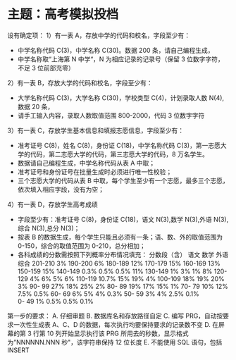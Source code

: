 # 主题：高考模拟投档

设有确定项：
1）有一表 A，存放中学的代码和校名，字段至少有：

- 中学名称代码 C(3)，中学名称 C(30)。数据 200 条，请自己编程生成，
- 中学名称取“上海第 N 中学“，N 为相应记录的记录号（保留 3 位数字字符，不足 3 位前部充零）

2）有一表 B，存放大学的代码和校名，字段至少有：

- 大学名称代码 C(3)，大学名称 C(30)，学校类型 C(4)，计划录取人数 N(4),数据 20 条，
- 请手工输入内容，录取人数取值范围 800-2000，代码 3 位数字字符

3）有一表 C，存放学生基本信息和填报志愿信息，字段至少有：

- 准考证号 C(8)，姓名 C(8)，身份证 C(18)，中学名称代码 C(3)，第一志愿大学的代码，第二志愿大学的代码，第三志愿大学的代码，8 万名学生。
- 数据请自己编程生成，中学名称代码从表 A 中取；
- 准考证号和身份证号在批量生成时必须进行唯一性校验；
- 三个志愿大学的代码从表 B 中取，每个学生至少有一个志愿，最多三个志愿，依次填入相应字段，没有为空；

4）有一表 D，存放学生高考成绩

- 字段至少有：准考证号 C(8)，身份证 C(18)，语文 N(3),数学 N(3),外语 N(3),综合 N(3),总分 N(3)；
- 按表 B 的数据生成，每个学生只能且必须有一条；语、数、外的取值范围为 0-150，综合的取值范围为 0-210，总分相加；
- 各科成绩的分数需按照下列概率分布情况填充：
  分数段（含）    语文    数学    外语    综合
  201-210                                3%
  190-200                                6%
  180-189                               12%
  170-179                               15%
  160-169                               13%
  150-159                               15%
  140-149        0.3%   0.5%   0.5%     11%
  130-149          1%     3%     1%      8%
  120-129          4%     6%     5%      6%
  110-119       10.7%    15%    19%      4%
  100-109         18%    19%    20%      3%
    90- 99         27%    18%    25%      2%
    80- 89         19%    17%    15%      1%
    70- 79         10%    12%   7.5%    0.5%
    60- 69          6%     5%     4%    0.3%
    50- 59          3%     4%   2.5%    0.1%  
    0- 49          1%   0.5%   0.5%    0.1%

第一步的要求：
A. 仔细审题
B. 数据库名和存放路径自定
C. 编写 PRG，自动按要求一次性生成表 A、C、D 的数据，每次执行均要保持要求的记录数不变
D. 在屏幕的第 3 行第 10 列开始显示执行该 PRG 所用去的秒数，显示格式为”NNNNNN.NNN 秒"，该字符串保持 12 位长度
E. 不能使用 SQL 语句，包括 INSERT
